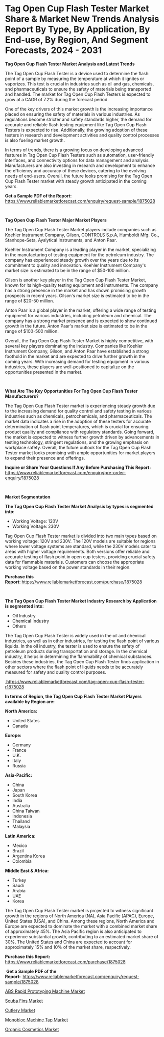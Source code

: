 <p><h1>Tag Open Cup Flash Tester Market Share & Market New Trends Analysis Report By Type, By Application, By End-use, By Region, And Segment Forecasts, 2024 - 2031</h1></p><p><strong>Tag Open Cup Flash Tester Market Analysis and Latest Trends</strong></p>
<p><p>The Tag Open Cup Flash Tester is a device used to determine the flash point of a sample by measuring the temperature at which it ignites or vaporizes. This test is crucial in industries such as oil and gas, chemicals, and pharmaceuticals to ensure the safety of materials being transported and handled. The market for Tag Open Cup Flash Testers is expected to grow at a CAGR of 7.2% during the forecast period.</p><p>One of the key drivers of this market growth is the increasing importance placed on ensuring the safety of materials in various industries. As regulations become stricter and safety standards higher, the demand for accurate and reliable flash testing equipment like Tag Open Cup Flash Testers is expected to rise. Additionally, the growing adoption of these testers in research and development activities and quality control processes is also fueling market growth.</p><p>In terms of trends, there is a growing focus on developing advanced features in Tag Open Cup Flash Testers such as automation, user-friendly interfaces, and connectivity options for data management and analysis. Manufacturers are also investing in research and development to enhance the efficiency and accuracy of these devices, catering to the evolving needs of end-users. Overall, the future looks promising for the Tag Open Cup Flash Tester market with steady growth anticipated in the coming years.</p></p>
<p><strong>Get a Sample PDF of the Report:&nbsp;</strong> <a href="https://www.reliablemarketforecast.com/enquiry/request-sample/1875028">https://www.reliablemarketforecast.com/enquiry/request-sample/1875028</a></p>
<p>&nbsp;</p>
<p><strong>Tag Open Cup Flash Tester Major Market Players</strong></p>
<p><p>The Tag Open Cup Flash Tester Market players include companies such as Koehler Instrument Company, Gilson, CONTROLS S.p.A, Humboldt Mfg. Co., Stanhope-Seta, Ayalytical Instruments, and Anton Paar. </p><p>Koehler Instrument Company is a leading player in the market, specializing in the manufacturing of testing equipment for the petroleum industry. The company has experienced steady growth over the years due to its commitment to quality and innovation. Koehler Instrument Company's market size is estimated to be in the range of $50-100 million.</p><p>Gilson is another key player in the Tag Open Cup Flash Tester Market, known for its high-quality testing equipment and instruments. The company has a strong presence in the market and has shown promising growth prospects in recent years. Gilson's market size is estimated to be in the range of $20-50 million.</p><p>Anton Paar is a global player in the market, offering a wide range of testing equipment for various industries, including petroleum and chemical. The company has a strong market presence and is expected to show continued growth in the future. Anton Paar's market size is estimated to be in the range of $100-500 million.</p><p>Overall, the Tag Open Cup Flash Tester Market is highly competitive, with several key players dominating the industry. Companies like Koehler Instrument Company, Gilson, and Anton Paar have established a strong foothold in the market and are expected to drive further growth in the coming years. With increasing demand for testing equipment in various industries, these players are well-positioned to capitalize on the opportunities presented in the market.</p></p>
<p>&nbsp;</p>
<p><strong>What Are The Key Opportunities For Tag Open Cup Flash Tester Manufacturers?</strong></p>
<p><p>The Tag Open Cup Flash Tester market is experiencing steady growth due to the increasing demand for quality control and safety testing in various industries such as chemicals, petrochemicals, and pharmaceuticals. The market data indicates a rise in the adoption of these testers for accurate determination of flash point temperatures, which is crucial for ensuring product quality and compliance with regulatory standards. Going forward, the market is expected to witness further growth driven by advancements in testing technology, stringent regulations, and the growing emphasis on workplace safety. Overall, the future outlook for the Tag Open Cup Flash Tester market looks promising with ample opportunities for market players to expand their presence and offerings.</p></p>
<p><strong>Inquire or Share Your Questions If Any Before Purchasing This Report:</strong> <a href="https://www.reliablemarketforecast.com/enquiry/pre-order-enquiry/1875028">https://www.reliablemarketforecast.com/enquiry/pre-order-enquiry/1875028</a></p>
<p>&nbsp;</p>
<p><strong>Market Segmentation</strong></p>
<p><strong>The Tag Open Cup Flash Tester Market Analysis by types is segmented into:</strong></p>
<p><ul><li>Working Voltage: 120V</li><li>Working Voltage: 230V</li></ul></p>
<p><p>Tag Open Cup Flash Tester market is divided into two main types based on working voltage: 120V and 230V. The 120V models are suitable for regions where lower voltage systems are standard, while the 230V models cater to areas with higher voltage requirements. Both versions offer reliable and accurate testing of flash point in open cup testers, providing crucial safety data for flammable materials. Customers can choose the appropriate working voltage based on the power standards in their region.</p></p>
<p><strong>Purchase this Report:&nbsp;</strong><a href="https://www.reliablemarketforecast.com/purchase/1875028">https://www.reliablemarketforecast.com/purchase/1875028</a></p>
<p>&nbsp;</p>
<p><strong>The Tag Open Cup Flash Tester Market Industry Research by Application is segmented into:</strong></p>
<p><ul><li>Oil Industry</li><li>Chemical Industry</li><li>Others</li></ul></p>
<p><p>The Tag Open Cup Flash Tester is widely used in the oil and chemical industries, as well as in other industries, for testing the flash point of various liquids. In the oil industry, the tester is used to ensure the safety of petroleum products during transportation and storage. In the chemical industry, it helps in determining the flammability of chemical substances. Besides these industries, the Tag Open Cup Flash Tester finds application in other sectors where the flash point of liquids needs to be accurately measured for safety and quality control purposes.</p></p>
<p><a href="https://www.reliablemarketforecast.com/tag-open-cup-flash-tester-r1875028">&nbsp;https://www.reliablemarketforecast.com/tag-open-cup-flash-tester-r1875028</a></p>
<p><strong>In terms of Region, the Tag Open Cup Flash Tester Market Players available by Region are:</strong></p>
<p>
    <p> <strong> North America: </strong>
        <ul>
            <li>United States</li>
            <li>Canada</li>
        </ul>
        </p> 
    <p> <strong> Europe: </strong>
        <ul>
            <li>Germany</li>
            <li>France</li>
            <li>U.K.</li>
            <li>Italy</li>
            <li>Russia</li>
        </ul>
        </p> 
    <p> <strong> Asia-Pacific: </strong>
        <ul>
            <li>China</li>
            <li>Japan</li>
            <li>South Korea</li>
            <li>India</li>
            <li>Australia</li>
            <li>China Taiwan</li>
            <li>Indonesia</li>
            <li>Thailand</li>
            <li>Malaysia</li>
        </ul>
        </p> 
    <p> <strong> Latin America: </strong>
        <ul>
            <li>Mexico</li>
            <li>Brazil</li>
            <li>Argentina Korea</li>
            <li>Colombia</li>
        </ul>
        </p> 
    <p> <strong> Middle East & Africa: </strong>
        <ul>
            <li>Turkey</li>
            <li>Saudi</li>
            <li>Arabia</li>
            <li>UAE</li>
            <li>Korea</li>
        </ul>
    </p>
    </p>
<p><p>The Tag Open Cup Flash Tester market is projected to witness significant growth in the regions of North America (NA), Asia Pacific (APAC), Europe, United States (USA), and China. Among these regions, North America and Europe are expected to dominate the market with a combined market share of approximately 45%. The Asia Pacific region is also anticipated to experience substantial growth, contributing to an estimated market share of 30%. The United States and China are expected to account for approximately 15% and 10% of the market share, respectively.</p></p>
<p><strong>Purchase this Report: </strong><a href="https://www.reliablemarketforecast.com/purchase/1875028">https://www.reliablemarketforecast.com/purchase/1875028</a></p>
<p>&nbsp;<strong>Get a Sample PDF of the Report:&nbsp;&nbsp;</strong><a href="https://www.reliablemarketforecast.com/enquiry/request-sample/1875028">https://www.reliablemarketforecast.com/enquiry/request-sample/1875028</a></p>
<p><strong></strong></p>
<p><p><a href="https://github.com/julian6Skinner/Market-Research-Report-List-1/blob/main/abs-rapid-prototyping-machine-market.md">ABS Rapid Prototyping Machine Market</a></p><p><a href="https://medium.com/@jamieurcotte9056df/global-scuba-fins-market-status-2024-2031-and-forecast-by-region-product-end-use-8c458fd62cca">Scuba Fins Market</a></p><p><a href="https://medium.com/@jeniw10236654655/cutlery-market-global-market-insights-and-sales-trends-2024-to-2031-e086172224a4">Cutlery Market</a></p><p><a href="https://github.com/jakobeblake56/Market-Research-Report-List-1/blob/main/monobloc-machine-tap-market.md">Monobloc Machine Tap Market</a></p><p><a href="https://medium.com/@clairhane_9803/organic-cosmetics-market-size-growth-and-industry-analysis-by-market-segmentation-and-regional-8460c2d7dcca">Organic Cosmetics Market</a></p></p>